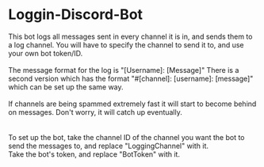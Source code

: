 # Loggin-Discord-Bot
This bot logs all messages sent in every channel it is in, and sends them to a log channel. You will have to specify the channel to send it to, and use your own bot token/ID.
<br><br>
The message format for the log is "[Username]: [Message]" There is a second version which has the format "#[channel]: [username]: [message]" which can be set up the same way.
<br><br>
If channels are being spammed extremely fast it will start to become behind on messages. Don't worry, it will catch up eventually.
<br><br><br>
To set up the bot, take the channel ID of the channel you want the bot to send the messages to, and replace "LoggingChannel" with it.<br>
Take the bot's token, and replace "BotToken" with it.
